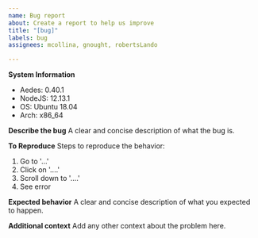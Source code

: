 ```yaml
---
name: Bug report
about: Create a report to help us improve
title: "[bug]"
labels: bug
assignees: mcollina, gnought, robertsLando

---
```


**System Information**
- Aedes: 0.40.1
- NodeJS: 12.13.1
- OS: Ubuntu 18.04
- Arch: x86_64

**Describe the bug**
A clear and concise description of what the bug is.

**To Reproduce**
Steps to reproduce the behavior:
1. Go to '...'
2. Click on '....'
3. Scroll down to '....'
4. See error

**Expected behavior**
A clear and concise description of what you expected to happen.

**Additional context**
Add any other context about the problem here.
